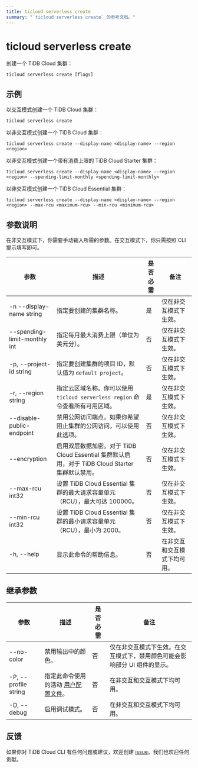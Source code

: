 ```yaml
---
title: ticloud serverless create
summary: "`ticloud serverless create` 的参考文档。"
---
```


# ticloud serverless create

创建一个 TiDB Cloud 集群：

```shell
ticloud serverless create [flags]
```

## 示例

以交互模式创建一个 TiDB Cloud 集群：

```shell
ticloud serverless create
```

以非交互模式创建一个 TiDB Cloud 集群：

```shell
ticloud serverless create --display-name <display-name> --region <region>
```

以非交互模式创建一个带有消费上限的 TiDB Cloud Starter 集群：

```shell
ticloud serverless create --display-name <display-name> --region <region> --spending-limit-monthly <spending-limit-monthly>
```

以非交互模式创建一个 TiDB Cloud Essential 集群：

```shell
ticloud serverless create --display-name <display-name> --region <region> --max-rcu <maximum-rcu> --min-rcu <minimum-rcu>
```

## 参数说明

在非交互模式下，你需要手动输入所需的参数。在交互模式下，你只需按照 CLI 提示填写即可。

| 参数                          | 描述                                                                                                    | 是否必需 | 备注                                                |
|------------------------------|---------------------------------------------------------------------------------------------------------|----------|-----------------------------------------------------|
| -n --display-name string     | 指定要创建的集群名称。                                                                                  | 是       | 仅在非交互模式下生效。                             |
| --spending-limit-monthly int | 指定每月最大消费上限（单位为美元分）。                                                                  | 否       | 仅在非交互模式下生效。                             |
| -p, --project-id string      | 指定要创建集群的项目 ID，默认值为 `default project`。                                                   | 否       | 仅在非交互模式下生效。                             |
| -r, --region string          | 指定云区域名称。你可以使用 `ticloud serverless region` 命令查看所有可用区域。                            | 是       | 仅在非交互模式下生效。                             |
| --disable-public-endpoint    | 禁用公网访问端点。如果你希望阻止集群的公网访问，可以使用此选项。                                         | 否       | 仅在非交互模式下生效。                             |
| --encryption                 | 启用双层数据加密。对于 TiDB Cloud Essential 集群默认启用，对于 TiDB Cloud Starter 集群默认禁用。         | 否       | 仅在非交互模式下生效。                             |
| --max-rcu int32              | 设置 TiDB Cloud Essential 集群的最大请求容量单元（RCU），最大可达 100000。                              | 否       | 仅在非交互模式下生效。                             |
| --min-rcu int32              | 设置 TiDB Cloud Essential 集群的最小请求容量单元（RCU），最小为 2000。                                 | 否       | 仅在非交互模式下生效。                             |
| -h, --help                   | 显示此命令的帮助信息。                                                                                  | 否       | 在非交互和交互模式下均可用。                       |

## 继承参数

| 参数                  | 描述                                                                                          | 是否必需 | 备注                                                                                                             |
|----------------------|-----------------------------------------------------------------------------------------------|----------|------------------------------------------------------------------------------------------------------------------|
| --no-color           | 禁用输出中的颜色。                                                                            | 否       | 仅在非交互模式下生效。在交互模式下，禁用颜色可能会影响部分 UI 组件的显示。                                       |
| -P, --profile string | 指定此命令使用的活动 [用户配置文件](/tidb-cloud/cli-reference.md#user-profile)。               | 否       | 在非交互和交互模式下均可用。                                                                                     |
| -D, --debug          | 启用调试模式。                                                                                | 否       | 在非交互和交互模式下均可用。                                                                                     |

## 反馈

如果你对 TiDB Cloud CLI 有任何问题或建议，欢迎创建 [issue](https://github.com/tidbcloud/tidbcloud-cli/issues/new/choose)。我们也欢迎任何贡献。